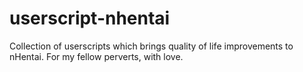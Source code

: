 # userscript-nhentai
Collection of userscripts which brings quality of life improvements to nHentai. For my fellow perverts, with love.
